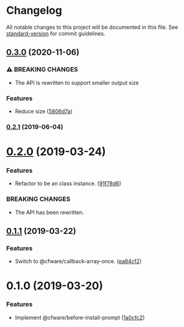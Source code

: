 # Changelog

All notable changes to this project will be documented in this file. See [standard-version](https://github.com/conventional-changelog/standard-version) for commit guidelines.

## [0.3.0](https://github.com/cfware/before-install-prompt/compare/v0.2.1...v0.3.0) (2020-11-06)


### ⚠ BREAKING CHANGES

* The API is rewritten to support smaller output size

### Features

* Reduce size ([5806d7a](https://github.com/cfware/before-install-prompt/commit/5806d7a803491e2c5fd4cf6bcb9ed471df7e864f))

### [0.2.1](https://github.com/cfware/before-install-prompt/compare/v0.2.0...v0.2.1) (2019-06-04)



# [0.2.0](https://github.com/cfware/before-install-prompt/compare/v0.1.1...v0.2.0) (2019-03-24)


### Features

* Refactor to be an class instance. ([91f78d6](https://github.com/cfware/before-install-prompt/commit/91f78d6))


### BREAKING CHANGES

* The API has been rewritten.



## [0.1.1](https://github.com/cfware/before-install-prompt/compare/v0.1.0...v0.1.1) (2019-03-22)


### Features

* Switch to @cfware/callback-array-once. ([ea84cf2](https://github.com/cfware/before-install-prompt/commit/ea84cf2))



# 0.1.0 (2019-03-20)


### Features

* Implement @cfware/before-install-prompt ([1a0cfc2](https://github.com/cfware/before-install-prompt/commit/1a0cfc2))
